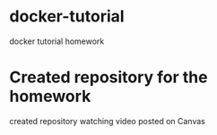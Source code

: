 # docker-tutorial
docker tutorial homework

# Created repository for the homework
created repository watching video posted on Canvas 
